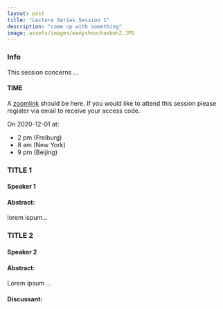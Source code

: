 ```yaml
---
layout: post
title: "Lecture Series Session 1"
description: "come up with something"
image: assets/images/manyshouchaoben2.JPG
---
```


### Info
This session concerns …

#### TIME
A [zoomlink](link) should be here. If you would like to attend this session please register via email to receive your access code.

On 2020-12-01 at:
-  2 pm (Freiburg)
-  8 am (New York)
-  9 pm (Beijing)


###  TITLE 1
#### Speaker 1
#### Abstract:
lorem ispum…


### TITLE 2
#### Speaker 2
#### Abstract:
Lorem ipsum …

#### Discussant:
